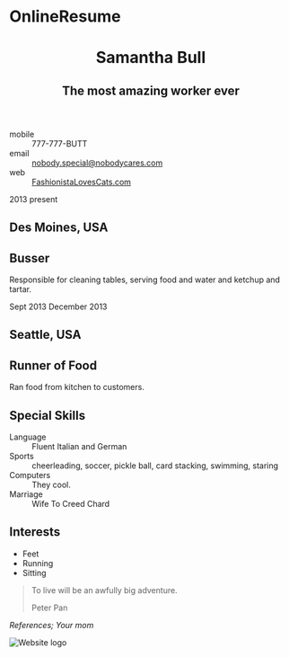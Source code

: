 OnlineResume
============
<html lang="en">
<head>
  <meta charset="utf-8">
  <title></title>
  <meta name="viewport" content="width=device-width; initial-scale=1.0; maximum-scale=1.0; user-scalable=0;">
  <link rel="stylesheet" href="css/style.css">
</head>
<body>
  <div id="container">
		<div id="inner-wrap">
		    <div id="main" role="main">
				<div class="col col-one">
					<div>
					    <header>
							<hgroup>
								<h1>Samantha Bull</h1>
								<h2>The most amazing worker ever</h2>
							</hgroup>
					    </header>
						<div id="contact-info">
							<dl>
								<dt>mobile</dt>
								<dd>777-777-BUTT</dd>
								<dt>email</dt>
								<dd><a href="mailto:samanthabull14@yahoo.com">nobody.special@nobodycares.com</a></dd>
								<dt>web</dt>
								<dd><a href="#">FashionistaLovesCats.com</a></dd>
							</dl>
						</div>
						<article>
							<div class="date-ranges">
							    <span class="job-start">2013</span>
							    <span class="job-end">present</span>
							</div>
							<hgroup>
								<h1 class="job-location">Des Moines, USA</h1>
								<h2 class="job-title">Busser</h2>
							</hgroup>
							<p class="job-details">Responsible for cleaning tables, serving food and water and ketchup and tartar.</p>
						</article>
						<article>
							<div class="date-ranges">
							    <span class="job-start">Sept 2013</span>
							    <span class="job-end">December 2013</span>
							</div>
							<hgroup>
								<h1 class="job-location">Seattle, USA</h1>
								<h2 class="job-title">Runner of Food</h2>
							</hgroup>
							<p class="job-details">Ran food from kitchen to customers.</p>
						</article>
					</div>
				</div>
				<div class="col col-two">
					<article>
						<h1>Special Skills</h1>
						<dl>
							<dt>Language</dt>
							<dd>Fluent Italian and German</dd>
							<dt>Sports</dt>
							<dd>cheerleading, soccer, pickle ball, card stacking, swimming, staring</dd>
							<dt>Computers</dt>
							<dd>They cool.</dd>
							<dt>Marriage</dt>
							<dd>Wife To Creed Chard</dd>
						</dl>
					</article>
					<article>
						<h1>Interests</h1>
						<ul>
							<li>Feet</li>
							<li>Running</li>
							<li>Sitting</li>
						</ul>
						<blockquote><p>To live will be an awfully big adventure.</p><span>Peter Pan</span></blockquote>
						<p><em>References; Your mom</em></p>
					</article>
				</div>
	    	</div>
	    <footer></footer>
		<div id="logo"><img src="img/logo.jpg" alt="Website logo"></div>
	</div>
  </div>
</body>
</html>
